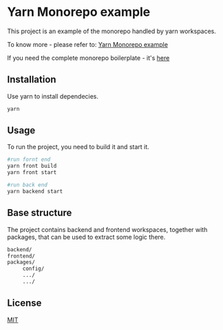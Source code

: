 # Yarn Monorepo example

This project is an example of the monorepo handled by yarn workspaces. 

To know more - please refer to: [Yarn Monorepo example](https://medium.com/@mkocik/yarn-workspaces-monorepo-beginners-guide-ed89de47aa25)

If you need the complete monorepo boilerplate - it's [here](https://github.com/mkocik/monorepo-rest-api-node-react-boilerplate)

## Installation

Use yarn to install dependecies.

```bash
yarn
```

## Usage
To run the project, you need to build it and start it.

```bash
#run fornt end
yarn front build
yarn front start

#run back end
yarn backend start
```

## Base structure
The project contains backend and frontend workspaces, together with packages, that can be used to extract some logic there.
```bash
backend/
frontend/
packages/
     config/
     .../
     .../
```

## License
[MIT](https://choosealicense.com/licenses/mit/)
